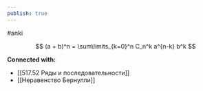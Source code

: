 ```yaml
---
publish: true
---
```

#anki


$$
(a + b)^n = \sum\limits_{k=0}^n C_n^k a^{n-k} b^k
$$













**Connected with:**
- [[517.52 Ряды и последовательности]]
- [[Неравенство Бернулли]]

